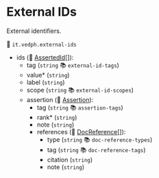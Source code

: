 # External IDs

External identifiers.

🔑 `it.vedph.external-ids`

- ids (🧱 [AssertedId[]](https://github.com/vedph/cadmus-bricks/blob/master/docs/asserted-id.md)):
  - tag (`string` 📚 `external-id-tags`)
  - value\* (`string`)
  - label (`string`)
  - scope (`string` 📚 `external-id-scopes`)
  - assertion (🧱 [Assertion](https://github.com/vedph/cadmus-bricks/blob/master/docs/assertion.md)):
    - tag (`string` 📚 `assertion-tags`)
    - rank\* (`string`)
    - note (`string`)
    - references (🧱 [DocReference[]](https://github.com/vedph/cadmus-bricks/blob/master/docs/doc-reference.md)):
      - type (`string` 📚 `doc-reference-types`)
      - tag (`string` 📚 `doc-reference-tags`)
      - citation (`string`)
      - note (`string`)
